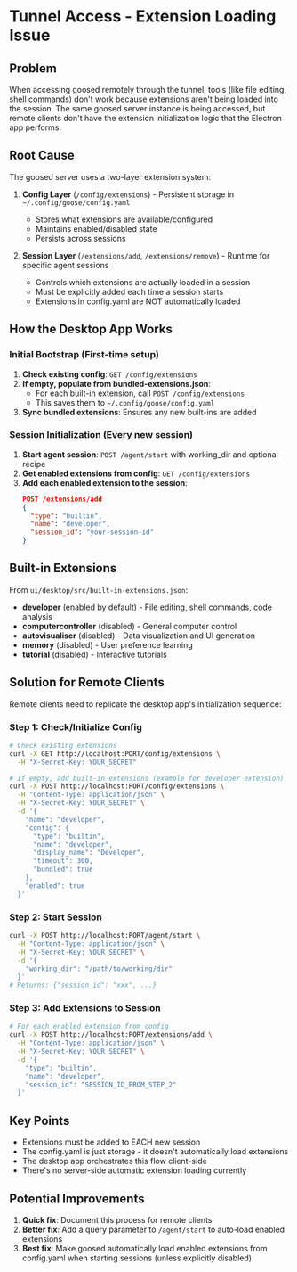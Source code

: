 # Tunnel Access - Extension Loading Issue

## Problem
When accessing goosed remotely through the tunnel, tools (like file editing, shell commands) don't work because extensions aren't being loaded into the session. The same goosed server instance is being accessed, but remote clients don't have the extension initialization logic that the Electron app performs.

## Root Cause
The goosed server uses a two-layer extension system:

1. **Config Layer** (`/config/extensions`) - Persistent storage in `~/.config/goose/config.yaml`
   - Stores what extensions are available/configured
   - Maintains enabled/disabled state
   - Persists across sessions

2. **Session Layer** (`/extensions/add`, `/extensions/remove`) - Runtime for specific agent sessions
   - Controls which extensions are actually loaded in a session
   - Must be explicitly added each time a session starts
   - Extensions in config.yaml are NOT automatically loaded

## How the Desktop App Works

### Initial Bootstrap (First-time setup)
1. **Check existing config**: `GET /config/extensions`
2. **If empty, populate from bundled-extensions.json**: 
   - For each built-in extension, call `POST /config/extensions`
   - This saves them to `~/.config/goose/config.yaml`
3. **Sync bundled extensions**: Ensures any new built-ins are added

### Session Initialization (Every new session)
1. **Start agent session**: `POST /agent/start` with working_dir and optional recipe
2. **Get enabled extensions from config**: `GET /config/extensions`
3. **Add each enabled extension to the session**:
   ```json
   POST /extensions/add
   {
     "type": "builtin",
     "name": "developer",
     "session_id": "your-session-id"
   }
   ```

## Built-in Extensions
From `ui/desktop/src/built-in-extensions.json`:
- **developer** (enabled by default) - File editing, shell commands, code analysis
- **computercontroller** (disabled) - General computer control
- **autovisualiser** (disabled) - Data visualization and UI generation
- **memory** (disabled) - User preference learning
- **tutorial** (disabled) - Interactive tutorials

## Solution for Remote Clients

Remote clients need to replicate the desktop app's initialization sequence:

### Step 1: Check/Initialize Config
```bash
# Check existing extensions
curl -X GET http://localhost:PORT/config/extensions \
  -H "X-Secret-Key: YOUR_SECRET"

# If empty, add built-in extensions (example for developer extension)
curl -X POST http://localhost:PORT/config/extensions \
  -H "Content-Type: application/json" \
  -H "X-Secret-Key: YOUR_SECRET" \
  -d '{
    "name": "developer",
    "config": {
      "type": "builtin",
      "name": "developer",
      "display_name": "Developer",
      "timeout": 300,
      "bundled": true
    },
    "enabled": true
  }'
```

### Step 2: Start Session
```bash
curl -X POST http://localhost:PORT/agent/start \
  -H "Content-Type: application/json" \
  -H "X-Secret-Key: YOUR_SECRET" \
  -d '{
    "working_dir": "/path/to/working/dir"
  }'
# Returns: {"session_id": "xxx", ...}
```

### Step 3: Add Extensions to Session
```bash
# For each enabled extension from config
curl -X POST http://localhost:PORT/extensions/add \
  -H "Content-Type: application/json" \
  -H "X-Secret-Key: YOUR_SECRET" \
  -d '{
    "type": "builtin",
    "name": "developer",
    "session_id": "SESSION_ID_FROM_STEP_2"
  }'
```

## Key Points
- Extensions must be added to EACH new session
- The config.yaml is just storage - it doesn't automatically load extensions
- The desktop app orchestrates this flow client-side
- There's no server-side automatic extension loading currently

## Potential Improvements
1. **Quick fix**: Document this process for remote clients
2. **Better fix**: Add a query parameter to `/agent/start` to auto-load enabled extensions
3. **Best fix**: Make goosed automatically load enabled extensions from config.yaml when starting sessions (unless explicitly disabled)
